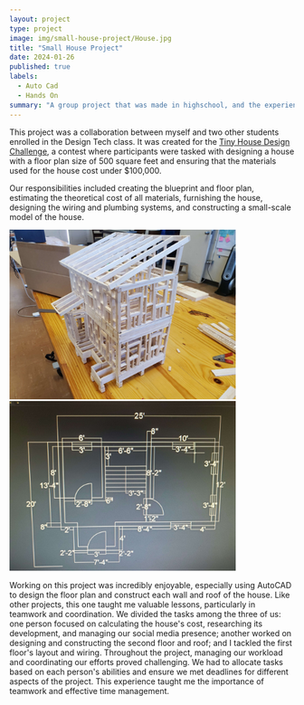 ```yaml
---
layout: project
type: project
image: img/small-house-project/House.jpg
title: "Small House Project"
date: 2024-01-26
published: true
labels:
  - Auto Cad
  - Hands On
summary: "A group project that was made in highschool, and the experiences I had while making it."
---
```



This project was a collaboration between myself and two other students enrolled in the Design Tech class. It was created for the [Tiny House Design Challenge](https://docs.google.com/document/d/1mKz_WZUaSj4p2j4a9ONK0spFB6TJvteG/edit?usp=sharing&ouid=101069725802984305522&rtpof=true&sd=true), a contest where participants were tasked with designing a house with a floor plan size of 500 square feet and ensuring that the materials used for the house cost under $100,000.

Our responsibilities included creating the blueprint and floor plan, estimating the theoretical cost of all materials, furnishing the house, designing the wiring and plumbing systems, and constructing a small-scale model of the house.


  <img width="400px" class="image-fluid" src="https://raw.githubusercontent.com/CJCJsC/CJCJsC.github.io/main/img/small-house-project/20210527_130924.jpg">
   <img width="400px" class="image-fluid" src="https://raw.githubusercontent.com/CJCJsC/CJCJsC.github.io/main/img/small-house-project/20210527_130994.jpg">

Working on this project was incredibly enjoyable, especially using AutoCAD to design the floor plan and construct each wall and roof of the house. Like other projects, this one taught me valuable lessons, particularly in teamwork and coordination. We divided the tasks among the three of us: one person focused on calculating the house's cost, researching its development, and managing our social media presence; another worked on designing and constructing the second floor and roof; and I tackled the first floor's layout and wiring. Throughout the project, managing our workload and coordinating our efforts proved challenging. We had to allocate tasks based on each person's abilities and ensure we met deadlines for different aspects of the project. This experience taught me the importance of teamwork and effective time management.



